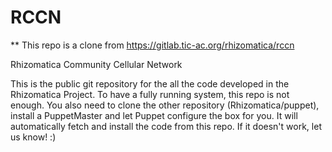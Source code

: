 RCCN
====

** This repo is a clone from https://gitlab.tic-ac.org/rhizomatica/rccn

Rhizomatica Community Cellular Network

This is the public git repository for the all the code developed in the Rhizomatica Project.
To have a fully running system, this repo is not enough. You also need to clone the other repository (Rhizomatica/puppet),
install a PuppetMaster and let Puppet configure the box for you. It will automatically fetch and install the code from this repo.
If it doesn't work, let us know! :)

